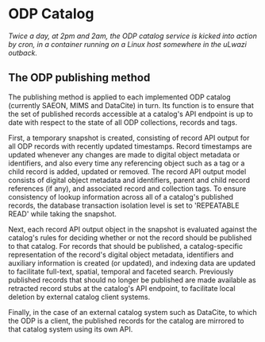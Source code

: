 # ODP Catalog

*Twice a day, at 2pm and 2am, the ODP catalog service is kicked into
action by cron, in a container running on a Linux host somewhere in
the uLwazi outback.*

## The ODP publishing method

The publishing method is applied to each implemented ODP catalog
(currently SAEON, MIMS and DataCite) in turn. Its function is to
ensure that the set of published records accessible at a catalog's
API endpoint is up to date with respect to the state of all ODP
collections, records and tags.

First, a temporary snapshot is created, consisting of record API
output for all ODP records with recently updated timestamps. Record
timestamps are updated whenever any changes are made to digital object
metadata or identifiers, and also every time any referencing object such
as a tag or a child record is added, updated or removed. The record API
output model consists of digital object metadata and identifiers, parent
and child record references (if any), and associated record and collection
tags. To ensure consistency of lookup information across all of a catalog's
published records, the database transaction isolation level is set to
'REPEATABLE READ' while taking the snapshot.

Next, each record API output object in the snapshot is evaluated against
the catalog's rules for deciding whether or not the record should be
published to that catalog. For records that should be published, a
catalog-specific representation of the record's digital object metadata,
identifiers and auxiliary information is created (or updated), and indexing
data are updated to facilitate full-text, spatial, temporal and faceted search.
Previously published records that should no longer be published are made
available as retracted record stubs at the catalog's API endpoint, to
facilitate local deletion by external catalog client systems.

Finally, in the case of an external catalog system such as DataCite, to
which the ODP is a client, the published records for the catalog are
mirrored to that catalog system using its own API.
